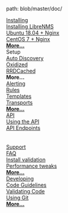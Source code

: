 path: blob/master/doc/
<div class="home-container">
    <div class="home-box">
        <div class="home-header">
          <a href="/Installation/">
            <i class="fa fa-download fa-1x"></i>
            <span> Installing</span>
          </a>
        </div>
        <a href="/Installation/">Installing LibreNMS</a><br />
        <a href="/Installation/Installation-Ubuntu-1804-Nginx/">Ubuntu 18.04 + Nginx</a><br />
        <a href="/Installation/Installation-CentOS-7-Nginx/">CentOS 7 + Nginx</a><br />
        <a href="/Installation/Installing-LibreNMS/"><strong>More...</strong></a>
    </div>
    <div class="home-box">
        <div class="home-header">
            <i class="fa fa-plug fa-1x"></i>
            <span> Setup</span>
        </div>
        <a href="/Extensions/Auto-Discovery/">Auto Discovery</a><br />
        <a href="/Extensions/Oxidized/">Oxidized</a><br />
        <a href="/Extensions/RRDCached/">RRDCached</a><br />
        <strong>More...</strong>
    </div>
    <div class="home-box">
        <div class="home-header">
          <a href="/Alerting/">
            <i class="fa fa-bell fa-1x"></i>
            <span> Alerting</span>
          </a>
        </div>
        <a href="/Alerting/Rules/#rules">Rules</a><br />
        <a href="/Alerting/Templates/">Templates</a><br />
        <a href="/Alerting/Transports/">Transports</a><br />
        <a href="/Alerting/"><strong>More...</strong></a>
    </div>
    <div class="home-box">
        <div class="home-header">
          <a href="/API/">
            <i class="fa fa-connectdevelop fa-1x"></i>
            <span> API</span>
          </a>
        </div>
        <a href="/API/">Using the API</a><br />
        <a href="/API/#endpoint-categories">API Endpoints</a><br />
        <br />
        <br />
    </div>
    <div class="home-box">
        <div class="home-header">
          <a href="/Support/">
            <i class="fa fa-ambulance fa-1x"></i>
            <span> Support</span>
          </a>
        </div>
        <a href="/Support/FAQ/">FAQ</a><br />
        <a href="/Support/Install%20Validation/">Install validation</a><br />
        <a href="/Support/Performance/">Performance tweaks</a><br />
        <a href="/Support/"><strong>More...</strong></a>
    </div>
    <div class="home-box">
        <div class="home-header">
          <a href="/Developing/">
            <i class="fa fa-code-fork fa-1x"></i>
            <span> Developing</span>
          </a>
        </div>
        <a href="/Developing/Code-Guidelines/">Code Guidelines</a><br />
        <a href="/Developing/Validating-Code/">Validating Code</a><br />
        <a href="/Developing/Using-Git/">Using Git</a><br />
        <a href="/Developing/"><strong>More...</strong></a>
    </div>
</div>
